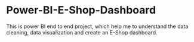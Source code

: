 # Power-BI-E-Shop-Dashboard
This is power BI end to end project, which help me to understand the data cleaning, 
data visualization and create an E-Shop dashboard.
